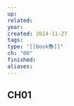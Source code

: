 ```yaml
---
up: 
related: 
year: 
created: 2024-11-27
tags: 
type: "[[Book📚]]"
ch: "00"
finished: 
aliases:
---
```


## CH01
